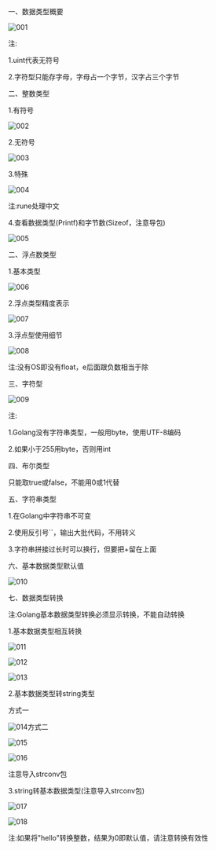 一、数据类型概要

![001](D:\Golang_Notes\Golang变量与数据类型\Golang数据类型\001.png)

注:

1.uint代表无符号

2.字符型只能存字母，字母占一个字节，汉字占三个字节

二、整数类型

1.有符号

![002](D:\Golang_Notes\Golang变量与数据类型\Golang数据类型\002.png)

2.无符号

![003](D:\Golang_Notes\Golang变量与数据类型\Golang数据类型\003.png)

3.特殊

![004](D:\Golang_Notes\Golang变量与数据类型\Golang数据类型\004.png)

注:rune处理中文

4.查看数据类型(Printf)和字节数(Sizeof，注意导包)

![005](D:\Golang_Notes\Golang变量与数据类型\Golang数据类型\005.png)

二、浮点数类型

1.基本类型

![006](D:\Golang_Notes\Golang变量与数据类型\Golang数据类型\006.png)

2.浮点类型精度表示

![007](D:\Golang_Notes\Golang变量与数据类型\Golang数据类型\007.png)

3.浮点型使用细节

![008](D:\Golang_Notes\Golang变量与数据类型\Golang数据类型\008.png)

注:没有OS即没有float，e后面跟负数相当于除

三、字符型

![009](D:\Golang_Notes\Golang变量与数据类型\Golang数据类型\009.png)

注:

1.Golang没有字符串类型，一般用byte，使用UTF-8编码

2.如果小于255用byte，否则用int

四、布尔类型

只能取true或false，不能用0或1代替

五、字符串类型

1.在Golang中字符串不可变

2.使用反引号``，输出大批代码，不用转义

3.字符串拼接过长时可以换行，但要把+留在上面

六、基本数据类型默认值

![010](D:\Golang_Notes\Golang变量与数据类型\Golang数据类型\010.png)

七、数据类型转换

注:Golang基本数据类型转换必须显示转换，不能自动转换

1.基本数据类型相互转换

![011](D:\Golang_Notes\Golang变量与数据类型\Golang数据类型\011.png)

![012](D:\Golang_Notes\Golang变量与数据类型\Golang数据类型\012.png)

![013](D:\Golang_Notes\Golang变量与数据类型\Golang数据类型\013.png)

2.基本数据类型转string类型

方式一

![014](D:\Golang_Notes\Golang变量与数据类型\Golang数据类型\014.png)方式二

![015](D:\Golang_Notes\Golang变量与数据类型\Golang数据类型\015.png)

![016](D:\Golang_Notes\Golang变量与数据类型\Golang数据类型\016.png)

注意导入strconv包

3.string转基本数据类型(注意导入strconv包)

![017](D:\Golang_Notes\Golang变量与数据类型\Golang数据类型\017.png)

![018](D:\Golang_Notes\Golang变量与数据类型\Golang数据类型\018.png)

注:如果将"hello"转换整数，结果为0即默认值，请注意转换有效性